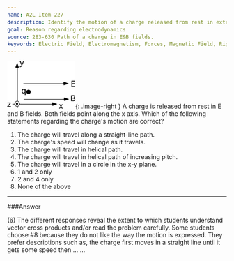 ```yaml
---
name: A2L Item 227
description: Identify the motion of a charge released from rest in external E and B fields.
goal: Reason regarding electrodynamics
source: 283-630 Path of a charge in E&B fields.
keywords: Electric Field, Electromagnetism, Forces, Magnetic Field, Right-Hand Rule
---
```


![Item227_fig1.gif](../images/Item227_fig1.gif){: .image-right } A
charge is released from rest in E and B fields.  Both fields point along
the x axis. Which of the following statements regarding the charge's
motion are correct?

1. The charge will travel along a straight-line path.
2. The charge's speed will change as it travels.
3. The charge will travel in helical path.
4. The charge will travel in helical path of increasing pitch.
5. The charge will travel in a circle in the x-y plane.
6. 1 and 2 only
7. 2 and 4 only
8. None of the above



<hr/>

###Answer

(6) The different responses reveal the extent to which students
understand vector cross products and/or read the problem carefully. Some
students choose #8 because they do not like the way the motion is
expressed. They prefer descriptions such as, the charge first moves in a
straight line until it gets some speed then ...
...
